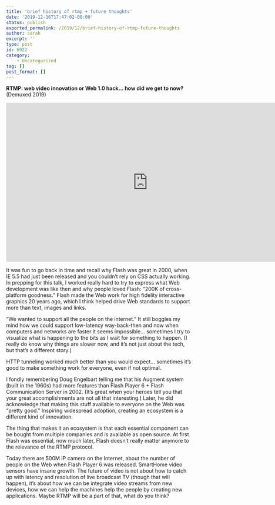 ```yaml
---
title: 'brief history of rtmp + future thoughts'
date: '2019-12-16T17:47:02-08:00'
status: publish
exported_permalink: /2019/12/brief-history-of-rtmp-future-thoughts
author: sarah
excerpt: ''
type: post
id: 6922
category:
    - Uncategorized
tag: []
post_format: []
---
```

**RTMP: web video innovation or Web 1.0 hack… how did we get to now?** (Demuxed 2019)

<iframe allow="accelerometer; autoplay; clipboard-write; encrypted-media; gyroscope; picture-in-picture" allowfullscreen="" frameborder="0" height="433" loading="lazy" src="https://www.youtube.com/embed/5Rv50RCwqo8?feature=oembed" title="Sarah Allen - RTMP: web video innovation or Web 1.0 hack… how did we get to now?" width="770"></iframe>

It was fun to go back in time and recall why Flash was great in 2000, when IE 5.5 had just been released and you couldn’t rely on CSS actually working. In prepping for this talk, I worked really hard to try to express what Web development was like then and why people loved Flash: “200K of cross-platform goodness.” Flash made the Web work for high fidelity interactive graphics 20 years ago, which I think helped drive Web standards to support more than text, images and links.

“We wanted to support all the people on the internet.” It still boggles my mind how we could support low-latency way-back-then and now when computers and networks are faster it seems impossible… sometimes I try to visualize what is happening to the bits as I wait for something to happen. (I really do know why things are slower now, and it’s not just about the tech, but that’s a different story.)

HTTP tunneling worked much better than you would expect… sometimes it’s good to make something work for everyone, even if not optimal.

I fondly remembering Doug Engelbart telling me that his Augment system (built in the 1960s) had more features than Flash Player 6 + Flash Communication Server in 2002. (It’s great when your heroes tell you that your great accomplishments are not all that interesting.) Later, he did acknowledge that making this stuff available to everyone on the Web was “pretty good.” Inspiring widespread adoption, creating an ecosystem is a different kind of innovation.

The thing that makes it an ecosystem is that each essential component can be bought from multiple companies and is available as open source. At first Flash was essential, now much later, Flash doesn’t really matter anymore to the relevance of the RTMP protocol.

Today there are 500M IP camera on the Internet, about the number of people on the Web when Flash Player 6 was released. SmartHome video sensors have insane growth. The future of video is not about how to catch up with latency and resolution of live broadcast TV (though that will happen), it’s about how we can be integrate video streams from new devices, how we can help the machines help the people by creating new applications. Maybe RTMP will be a part of that, what do you think?